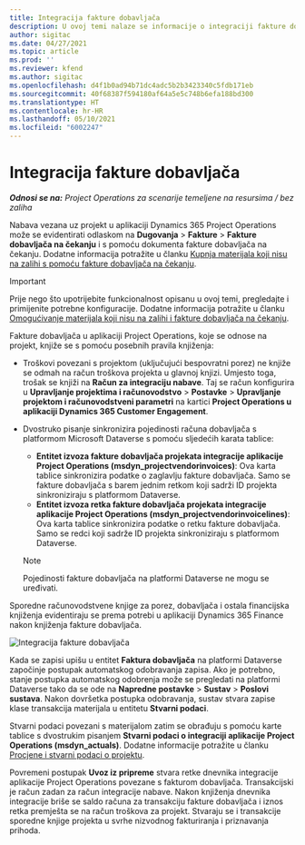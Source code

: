 ```yaml
---
title: Integracija fakture dobavljača
description: U ovoj temi nalaze se informacije o integraciji fakture dobavljača u aplikaciji Project Operations.
author: sigitac
ms.date: 04/27/2021
ms.topic: article
ms.prod: ''
ms.reviewer: kfend
ms.author: sigitac
ms.openlocfilehash: d4f1b0ad94b71dc4adc5b2b3423340c5fdb171eb
ms.sourcegitcommit: 40f68387f594180af64a5e5c748b6efa188bd300
ms.translationtype: HT
ms.contentlocale: hr-HR
ms.lasthandoff: 05/10/2021
ms.locfileid: "6002247"
---
```

# <a name="vendor-invoice-integration"></a>Integracija fakture dobavljača

_**Odnosi se na:** Project Operations za scenarije temeljene na resursima / bez zaliha_

Nabava vezana uz projekt u aplikaciji Dynamics 365 Project Operations može se evidentirati odlaskom na **Dugovanja** > **Fakture** > **Fakture dobavljača na čekanju** i s pomoću dokumenta fakture dobavljača na čekanju. Dodatne informacija potražite u članku [Kupnja materijala koji nisu na zalihi s pomoću fakture dobavljača na čekanju](../procurement/pending-vendor-invoices.md).

> [!IMPORTANT]
> Prije nego što upotrijebite funkcionalnost opisanu u ovoj temi, pregledajte i primijenite potrebne konfiguracije. Dodatne informacija potražite u članku [Omogućivanje materijala koji nisu na zalihi i fakture dobavljača na čekanju](../procurement/configure-materials-nonstocked.md).

Fakture dobavljača u aplikaciji Project Operations, koje se odnose na projekt, knjiže se s pomoću posebnih pravila knjiženja:

- Troškovi povezani s projektom (uključujući bespovratni porez) ne knjiže se odmah na račun troškova projekta u glavnoj knjizi. Umjesto toga, trošak se knjiži na **Račun za integraciju nabave**. Taj se račun konfigurira u **Upravljanje projektima i računovodstvo** > **Postavke** > **Upravljanje projektom i računovodstveni parametri** na kartici **Project Operations u aplikaciji Dynamics 365 Customer Engagement**.
- Dvostruko pisanje sinkronizira pojedinosti računa dobavljača s platformom Microsoft Dataverse s pomoću sljedećih karata tablice:

     - **Entitet izvoza fakture dobavljača projekata integracije aplikacije Project Operations (msdyn_projectvendorinvoices)**: Ova karta tablice sinkronizira podatke o zaglavlju fakture dobavljača. Samo se fakture dobavljača s barem jednim retkom koji sadrži ID projekta sinkroniziraju s platformom Dataverse.
     - **Entitet izvoza retka fakture dobavljača projekata integracije aplikacije Project Operations (msdyn_projectvendorinvoicelines)**: Ova karta tablice sinkronizira podatke o retku fakture dobavljača. Samo se redci koji sadrže ID projekta sinkroniziraju s platformom Dataverse.

     > [!NOTE]
     > Pojedinosti fakture dobavljača na platformi Dataverse ne mogu se uređivati.

Sporedne računovodstvene knjige za porez, dobavljača i ostala financijska knjiženja evidentiraju se prema potrebi u aplikaciji Dynamics 365 Finance nakon knjiženja fakture dobavljača.

![Integracija fakture dobavljača](media/DW7VendorInvoice.png)

Kada se zapisi upišu u entitet **Faktura dobavljača** na platformi Dataverse započinje postupak automatskog odobravanja zapisa. Ako je potrebno, stanje postupka automatskog odobrenja može se pregledati na platformi Dataverse tako da se ode na **Napredne postavke** > **Sustav** > **Poslovi sustava**. Nakon dovršetka postupka odobravanja, sustav stvara zapise klase transakcija materijala u entitetu **Stvarni podaci**.

Stvarni podaci povezani s materijalom zatim se obrađuju s pomoću karte tablice s dvostrukim pisanjem **Stvarni podaci o integraciji aplikacije Project Operations (msdyn_actuals)**. Dodatne informacije potražite u članku [Procjene i stvarni podaci o projektu](resource-dual-write-estimates-actuals.md).

Povremeni postupak **Uvoz iz pripreme** stvara retke dnevnika integracije aplikacije Project Operations povezane s fakturom dobavljača. Transakcijski je račun zadan za račun integracije nabave. Nakon knjiženja dnevnika integracije briše se saldo računa za transakciju fakture dobavljača i iznos retka premješta se na račun troškova za projekt. Stvaraju se i transakcije sporedne knjige projekta u svrhe nizvodnog fakturiranja i priznavanja prihoda.
